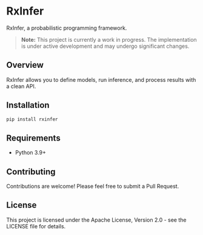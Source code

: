 # RxInfer

RxInfer, a probabilistic programming framework.

> **Note:** This project is currently a work in progress. The implementation is under active development and may undergo significant changes.

## Overview

RxInfer allows you to define models, run inference, and process results with a clean API.

## Installation

```bash
pip install rxinfer
```

## Requirements

- Python 3.9+

## Contributing

Contributions are welcome! Please feel free to submit a Pull Request.

## License

This project is licensed under the Apache License, Version 2.0 - see the LICENSE file for details.